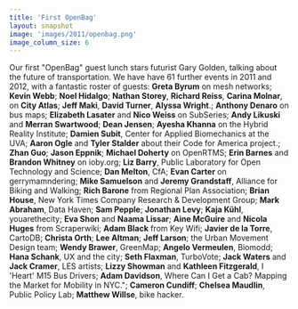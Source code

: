 ```yaml
---
title: 'First OpenBag'
layout: snapshot
image: 'images/2011/openbag.png'
image_column_size: 6
---
```


Our first "OpenBag" guest lunch stars futurist Gary Golden, talking about the future of transportation. We have have 61 further events in 2011 and 2012, with a fantastic roster of guests: **Greta Byrum** on mesh networks&#59; **Kevin Webb**&#59; **Noel Hidalgo**&#59; **Nathan Storey**, **Richard Reiss**, **Carina Molnar**, on **City Atlas**&#59; **Jeff Maki**, **David Turner**, **Alyssa Wright**.&#59; **Anthony Denaro** on bus maps&#59; **Elizabeth Lasater** and **Nico Weiss** on SubSeries&#59; **Andy Likuski** and **Merran Swartwood**&#59; **Dean Jensen**&#59; **Ayesha Khanna** on the Hybrid Reality Institute&#59; **Damien Subit**, Center for Applied Biomechanics at the UVA&#59; **Aaron Ogle** and **Tyler Stalder** about their Code for America project.&#59; **Zhan Guo**&#59; **Jason Eppnik**&#59; **Michael Doherty** on OpenRTMS&#59; **Erin Barnes** and **Brandon Whitney** on ioby.org&#59; **Liz Barry**, Public Laboratory for Open Technology and Science&#59; **Dan Melton**, CfA&#59; **Evan Carter** on gerrymamndering&#59; **Mike Samuelson** and **Jeremy Grandstaff**, Alliance for Biking and Walking&#59; **Rich Barone** from Regional Plan Association&#59; **Brian House**, New York Times Company Research & Development Group&#59; **Mark Abraham**, Data Haven&#59; **Sam Pepple**&#59; **Jonathan Levy**&#59; **Kaja Kühl**, youarethecity&#59; **Eva Shon** and **Naama Lissar**&#59; **Aine McGuire** and **Nicola Huges** from Scraperwiki&#59; **Adam Black** from Key Wifi&#59; **Javier de la Torre**, CartoDB&#59; **Christa Orth**&#59; **Lee Altman**&#59; **Jeff Larson**&#59; the Urban Movement Design team&#59; **Wendy Brawer**, GreenMap&#59; **Angelo Vermeulen**, Biomodd&#59; **Hana Schank**, UX and the city&#59; **Seth Flaxman**,  TurboVote&#59; **Jack Waters** and **Jack Cramer**, LES artists&#59; **Lizzy Showman** and **Kathleen Fitzgerald**, I 'Heart' M15 Bus Drivers&#59; **Adam Davidson**, Where Can I Get a Cab? Mapping the Market for Mobility in NYC."&#59; **Cameron Cundiff**&#59; **Chelsea Maudlin**, Public Policy Lab&#59; **Matthew Willse**, bike hacker. 